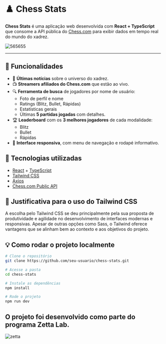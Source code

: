 # ♟️ Chess Stats

**Chess Stats** é uma aplicação web desenvolvida com **React + TypeScript** que consome a API pública do [Chess.com](https://www.chess.com/) para exibir dados em tempo real do mundo do xadrez.

![565655](https://github.com/user-attachments/assets/490ec871-cd59-400e-bf68-ff1e73777486)

---

## 📌 Funcionalidades

- 📰 **Últimas notícias** sobre o universo do xadrez.
- 📺 **Streamers afiliados do Chess.com** que estão ao vivo.
- 🔍 **Ferramenta de busca** de jogadores por nome de usuário:
  - Foto de perfil e nome
  - Ratings (Blitz, Bullet, Rápidas)
  - Estatísticas gerais
  - Últimas **5 partidas jogadas** com detalhes.
- 🏆 **Leaderboard** com os **3 melhores jogadores** de cada modalidade:
  - Blitz
  - Bullet
  - Rápidas
- 📱 **Interface responsiva**, com menu de navegação e rodapé informativo.


## 🚀 Tecnologias utilizadas

- [React](https://reactjs.org/) + [TypeScript](https://www.typescriptlang.org/)
- [Tailwind CSS](https://tailwindcss.com/)
- [Axios](https://axios-http.com/)
- [Chess.com Public API](https://www.chess.com/news/view/published-data-api)



## 🎨 Justificativa para o uso do Tailwind CSS

A escolha pelo Tailwind CSS se deu principalmente pela sua proposta de produtividade e agilidade no desenvolvimento de interfaces modernas e responsivas. Apesar de outras opções como Sass, o Tailwind oferece vantagens que se alinham bem ao contexto e aos objetivos do projeto.


## 💡 Como rodar o projeto localmente

```bash
# Clone o repositório
git clone https://github.com/seu-usuario/chess-stats.git

# Acesse a pasta
cd chess-stats

# Instale as dependências
npm install

# Rode o projeto
npm run dev

```

## O projeto foi desenvolvido como parte do programa **Zetta Lab**.

![zetta](https://github.com/user-attachments/assets/41535cae-a33c-4c8e-938d-bb38bd4044d6)





